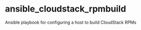 ansible_cloudstack_rpmbuild
===========================

Ansible playbook for configuring a host to build CloudStack RPMs
